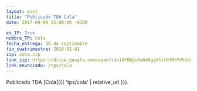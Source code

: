 ```yaml
---
layout: post
title: "Publicado TDA Cola"
date: 2017-09-09 15:00:00 -0300

es_TP: True
nombre_TP: Cola
fecha_entrega: 15 de septiembre
fin_cuatrimestre: 2018-02-01
zip: cola.zip
link_zip: https://drive.google.com/open?id=14FBBgw5aO4BgyhSit93M3YVhUqYAZYlR
link_enunciado: /tps/cola
---
```


Publicado TDA [Cola]({{ 'tps/cola' | relative_url }}).
